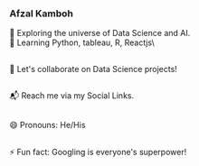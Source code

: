 ### Afzal Kamboh

🔭 Exploring the universe of Data Science and AI.\
🌱 Learning Python, tableau, R, Reactjs\
##
👯 Let's collaborate on Data Science projects!
##
📬 Reach me via my Social Links.
##
😄 Pronouns: He/His
##
⚡ Fun fact: Googling is everyone's superpower!

